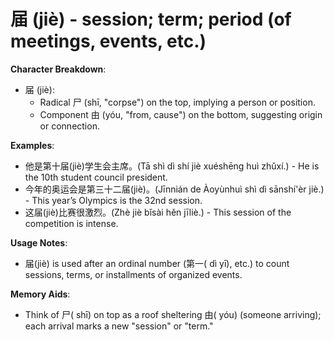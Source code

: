 # **届 (jiè) - session; term; period (of meetings, events, etc.)**

**Character Breakdown**:  
- 届 (jiè):
  - Radical 尸 (shī, "corpse") on the top, implying a person or position.
  - Component 由 (yóu, "from, cause") on the bottom, suggesting origin or connection.

**Examples**:  
- 他是第十届(jiè)学生会主席。(Tā shì dì shí jiè xuéshēng huì zhǔxí.) - He is the 10th student council president.  
- 今年的奥运会是第三十二届(jiè)。(Jīnnián de Àoyùnhuì shì dì sānshí'èr jiè.) - This year’s Olympics is the 32nd session.  
- 这届(jiè)比赛很激烈。(Zhè jiè bǐsài hěn jīliè.) - This session of the competition is intense.

**Usage Notes**:  
- 届(jiè) is used after an ordinal number (第一( dì yī), etc.) to count sessions, terms, or installments of organized events.

**Memory Aids**:  
- Think of 尸( shī) on top as a roof sheltering 由( yóu) (someone arriving); each arrival marks a new "session" or "term."